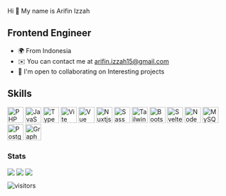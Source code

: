 Hi 👋 My name is Arifin Izzah


Frontend Engineer
----------------
* 🌍 From Indonesia
* ✉️ You can contact me at [arifin.izzah15@gmail.com](mailto:arifin.izzah15@gmail.com)
* 🤝 I'm open to collaborating on Interesting projects

<!--<p align="center">
  <br>
  <img src="https://media3.giphy.com/media/MEFVcuRIoVETUMYZEe/giphy.gif" width="200px">
  <br><br>
  Hi, it's me Arifin Izzah. You can call me Arifin :)
  <br><br>
  :hearts: I love writing and sharing things, you can check my <a href="https://medium.com/@arifineu/">Medium</a> and <a href="https://www.instagram.com/infinitedevsign/">Infinite Devsign</a> Instagram account to see my creation
  <br>
  I also love UI & UX design, you can also check my <a href="https://dribbble.com/arifineu">Dribbble</a> account
  <samp>
    <br><br>
    Wanna collaborate? or maybe ask something? I'm open for frontend projects. 
  </samp>
</p>

### Contacts
- Email: <a href="mailto:arifin@poteto.dev">arifin.izzah15@gmail.com</a>
- Facebook: <a href="https://www.facebook.com/arifinizz/">https://www.facebook.com/arifinizz/</a>
- Instagram: <a href="https://www.instagram.com/arifin_izz/">https://www.instagram.com/arifineu/</a>
- Telegram: <a href="https://t.me/arifin_izz">https://t.me/arifineu</a>-->

## Skills
<p align="left">
  <a href="https://www.php.net/" target="_blank" rel="noreferrer"><img src="https://raw.githubusercontent.com/danielcranney/readme-generator/main/public/icons/skills/php-colored.svg" width="36" height="36" alt="PHP" /></a>
  <a href="https://developer.mozilla.org/en-US/docs/Web/JavaScript" target="_blank" rel="noreferrer"><img src="https://raw.githubusercontent.com/danielcranney/readme-generator/main/public/icons/skills/javascript-colored.svg" width="36" height="36" alt="JavaScript" /></a>
  <a href="https://www.typescriptlang.org/" target="_blank" rel="noreferrer"><img src="https://raw.githubusercontent.com/danielcranney/readme-generator/main/public/icons/skills/typescript-colored.svg" width="36" height="36" alt="TypeScript" /></a>
  <a href="https://vitejs.dev/" target="_blank" rel="noreferrer"><img src="https://raw.githubusercontent.com/danielcranney/readme-generator/main/public/icons/skills/vite-colored.svg" width="36" height="36" alt="Vite" /></a>
  <a href="https://vuejs.org/" target="_blank" rel="noreferrer"><img src="https://raw.githubusercontent.com/danielcranney/readme-generator/main/public/icons/skills/vuejs-colored.svg" width="36" height="36" alt="Vue" /></a>
  <a href="https://nuxtjs.org/" target="_blank" rel="noreferrer"><img src="https://raw.githubusercontent.com/danielcranney/readme-generator/main/public/icons/skills/nuxtjs-colored.svg" width="36" height="36" alt="Nuxtjs" /></a>
  <a href="https://sass-lang.com/" target="_blank" rel="noreferrer"><img src="https://raw.githubusercontent.com/danielcranney/readme-generator/main/public/icons/skills/sass-colored.svg" width="36" height="36" alt="Sass" /></a>
  <a href="https://tailwindcss.com/" target="_blank" rel="noreferrer"><img src="https://raw.githubusercontent.com/danielcranney/readme-generator/main/public/icons/skills/tailwindcss-colored.svg" width="36" height="36" alt="TailwindCSS" /></a>
  <a href="https://getbootstrap.com/" target="_blank" rel="noreferrer"><img src="https://raw.githubusercontent.com/danielcranney/readme-generator/main/public/icons/skills/bootstrap-colored.svg" width="36" height="36" alt="Bootstrap" /></a>
  <a href="https://svelte.dev/" target="_blank" rel="noreferrer"><img src="https://raw.githubusercontent.com/danielcranney/readme-generator/main/public/icons/skills/svelte-colored.svg" width="36" height="36" alt="Svelte" /></a>
  <a href="https://nodejs.org/en/" target="_blank" rel="noreferrer"><img src="https://raw.githubusercontent.com/danielcranney/readme-generator/main/public/icons/skills/nodejs-colored.svg" width="36" height="36" alt="NodeJS" /></a>
  <a href="https://www.mysql.com/" target="_blank" rel="noreferrer"><img src="https://raw.githubusercontent.com/danielcranney/readme-generator/main/public/icons/skills/mysql-colored.svg" width="36" height="36" alt="MySQL" /></a>
  <a href="https://www.postgresql.org/" target="_blank" rel="noreferrer"><img src="https://raw.githubusercontent.com/danielcranney/readme-generator/main/public/icons/skills/postgresql-colored.svg" width="36" height="36" alt="PostgreSQL" /></a>
  <a href="https://graphql.org/" target="_blank" rel="noreferrer"><img src="https://raw.githubusercontent.com/danielcranney/readme-generator/main/public/icons/skills/graphql-colored.svg" width="36" height="36" alt="GraphQL" /></a>
</p>

                    

### Stats
<img align="center" src="https://github-readme-stats.vercel.app/api?username=arifineu&show_icons=true&hide=&count_private=true&title_color=ffffff&text_color=ffffff&icon_color=ffffff&bg_color=171717&hide_border=true&show_icons=true" />
<img align="center" src="https://github-readme-streak-stats.herokuapp.com/?user=arifineu&stroke=ffffff&background=171717&ring=ffffff&fire=ffffff&currStreakNum=ffffff&currStreakLabel=ffffff&sideNums=ffffff&sideLabels=ffffff&dates=ffffff&hide_border=true" />
<img align="center" src="https://github-readme-stats.vercel.app/api/top-langs/?username=arifineu&show_icons=true&hide=&count_private=true&title_color=ffffff&text_color=ffffff&icon_color=ffffff&bg_color=171717&hide_border=true&show_icons=truelayout=compact" />

![visitors](https://visitor-badge.laobi.icu/badge?page_id=arifinizzah.arifinizzah) 

<!--
**arifinizzah/arifinizzah** is a ✨ _special_ ✨ repository because its `README.md` (this file) appears on your GitHub profile.

Here are some ideas to get you started:

- 🔭 I’m currently working on ...
- 🌱 I’m currently learning ...
- 👯 I’m looking to collaborate on ...
- 🤔 I’m looking for help with ...
- 💬 Ask me about ...
- 📫 How to reach me: ...
- 😄 Pronouns: ...
- ⚡ Fun fact: ...
-->
